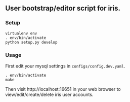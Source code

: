 User bootstrap/editor script for iris.
--

###  Setup

    virtualenv env
    . env/bin/activate
    python setup.py develop


### Usage

First edit your mysql settings in `configs/config.dev.yaml`.


    . env/bin/activate
    make

Then visit http://localhost:16651 in your web browser to view/edit/create/delete iris user accounts.